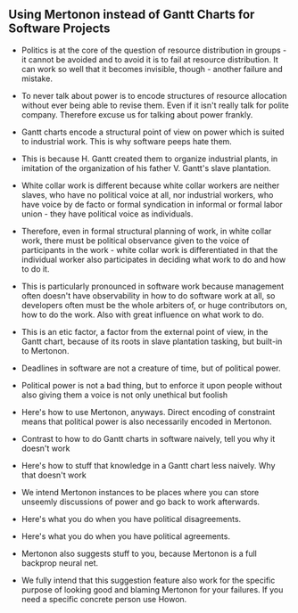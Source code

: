 Using Mertonon instead of Gantt Charts for Software Projects
---

- Politics is at the core of the question of resource distribution in groups - it cannot be avoided and to avoid it is to fail at resource distribution. It can work so well that it becomes invisible, though - another failure and mistake.
- To never talk about power is to encode structures of resource allocation without ever being able to revise them. Even if it isn't really talk for polite company. Therefore excuse us for talking about power frankly.

- Gantt charts encode a structural point of view on power which is suited to industrial work. This is why software peeps hate them.
- This is because H. Gantt created them to organize industrial plants, in imitation of the organization of his father V. Gantt's slave plantation.
- White collar work is different because white collar workers are neither slaves, who have no political voice at all, nor industrial workers, who have voice by de facto or formal syndication in informal or formal labor union - they have political voice as individuals.

- Therefore, even in formal structural planning of work, in white collar work, there must be political observance given to the voice of participants in the work - white collar work is differentiated in that the individual worker also participates in deciding what work to do and how to do it.
- This is particularly pronounced in software work because management often doesn't have observability in how to do software work at all, so developers often must be the whole arbiters of, or huge contributors on, how to do the work. Also with great influence on what work to do.

- This is an etic factor, a factor from the external point of view, in the Gantt chart, because of its roots in slave plantation tasking, but built-in to Mertonon.
- Deadlines in software are not a creature of time, but of political power.
- Political power is not a bad thing, but to enforce it upon people without also giving them a voice is not only unethical but foolish

- Here's how to use Mertonon, anyways. Direct encoding of constraint means that political power is also necessarily encoded in Mertonon.
- Contrast to how to do Gantt charts in software naively, tell you why it doesn't work
- Here's how to stuff that knowledge in a Gantt chart less naively. Why that doesn't work

- We intend Mertonon instances to be places where you can store unseemly discussions of power and go back to work afterwards.
- Here's what you do when you have political disagreements.
- Here's what you do when you have political agreements.
- Mertonon also suggests stuff to you, because Mertonon is a full backprop neural net.
- We fully intend that this suggestion feature also work for the specific purpose of looking good and blaming Mertonon for your failures. If you need a specific concrete person use Howon.

